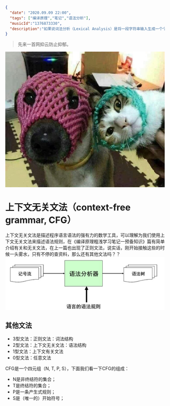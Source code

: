 ```json
{
  "date": "2020.09.09 22:00",
  "tags": ["编译原理","笔记","语法分析"],
  "musicId":"1376873330",
  "description":"如果说词法分析（Lexical Analysis）是将一段字符串输入生成一个个Token的这么一个过程，那么语法分析（Syntax analysis）就是根据某种特定的形式文法（Grammar）对 Token 序列构成的输入文本进行分析并确定其语法结构的一种过程，也可以理解为依据语法规则，把 Token 串转化成 AST的过程，核心知识点就是要会书写语法规则和掌握上下文无关文法以及递归下降算法，语法分析的过程会使用自顶向下或者自底向上的方式进行。👏"
}
```


> 先来一首网抑云防止抑郁。

![compile-gm](./images/compile-gm.jpg)


# 上下文无关文法（context-free grammar, CFG）

上下文无关文法是描述程序语言语法的强有力的数学工具，可以理解为我们使用上下文无关文法来描述语法规则，在《编译原理粗浅学习笔记一预备知识》篇有简单介绍有关和无关文法，在上一篇也出现了正则文法，说实话，刚开始接触这些的时候一头雾水，只有不停的查资料，那么还有其他文法吗？？
![compile-gm](./images/compile-syntax.png)

## 其他文法

- 3型文法：正则文法：词法结构
- 2型文法：上下文无关文法：语法结构
- 1型文法：上下文有关文法
- 0型文法：任意文法

CFG是一个四元组（N, T, P, S），下面我们看一下CFG的组成：

- N是非终结符的集合；
- T是终结符的集合；
- P是一条产生式规则；
- S是（唯一的）开始符号；